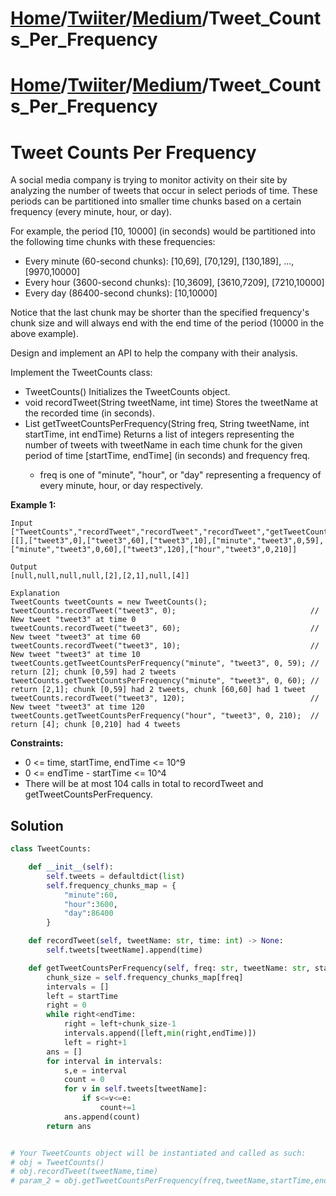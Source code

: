 # [Home](./../../..)/[Twiiter](./../..)/[Medium](./..)/Tweet_Counts_Per_Frequency
# [Home](./../../..)/[Twiiter](./../..)/[Medium](./..)/Tweet_Counts_Per_Frequency
<h1>Tweet Counts Per Frequency</h1>

<p>
A social media company is trying to monitor activity on their site by analyzing the number of tweets that occur in select periods of time. These periods can be partitioned into smaller time chunks based on a certain frequency (every minute, hour, or day).

For example, the period [10, 10000] (in seconds) would be partitioned into the following time chunks with these frequencies:

- Every minute (60-second chunks): [10,69], [70,129], [130,189], ..., [9970,10000]
- Every hour (3600-second chunks): [10,3609], [3610,7209], [7210,10000]
- Every day (86400-second chunks): [10,10000]

Notice that the last chunk may be shorter than the specified frequency's chunk size and will always end with the end time of the period (10000 in the above example).

Design and implement an API to help the company with their analysis.

Implement the TweetCounts class:

- TweetCounts() Initializes the TweetCounts object.
- void recordTweet(String tweetName, int time) Stores the tweetName at the recorded time (in seconds).
- List<Integer> getTweetCountsPerFrequency(String freq, String tweetName, int startTime, int endTime) Returns a list of integers representing the number of tweets with tweetName in each time chunk for the given period of time [startTime, endTime] (in seconds) and frequency freq.
  - freq is one of "minute", "hour", or "day" representing a frequency of every minute, hour, or day respectively.

</p>

<b>Example 1:</b>

    Input
    ["TweetCounts","recordTweet","recordTweet","recordTweet","getTweetCountsPerFrequency","getTweetCountsPerFrequency","recordTweet","getTweetCountsPerFrequency"]
    [[],["tweet3",0],["tweet3",60],["tweet3",10],["minute","tweet3",0,59],["minute","tweet3",0,60],["tweet3",120],["hour","tweet3",0,210]]

    Output
    [null,null,null,null,[2],[2,1],null,[4]]

    Explanation
    TweetCounts tweetCounts = new TweetCounts();
    tweetCounts.recordTweet("tweet3", 0);                              // New tweet "tweet3" at time 0
    tweetCounts.recordTweet("tweet3", 60);                             // New tweet "tweet3" at time 60
    tweetCounts.recordTweet("tweet3", 10);                             // New tweet "tweet3" at time 10
    tweetCounts.getTweetCountsPerFrequency("minute", "tweet3", 0, 59); // return [2]; chunk [0,59] had 2 tweets
    tweetCounts.getTweetCountsPerFrequency("minute", "tweet3", 0, 60); // return [2,1]; chunk [0,59] had 2 tweets, chunk [60,60] had 1 tweet
    tweetCounts.recordTweet("tweet3", 120);                            // New tweet "tweet3" at time 120
    tweetCounts.getTweetCountsPerFrequency("hour", "tweet3", 0, 210);  // return [4]; chunk [0,210] had 4 tweets

<b>Constraints:</b>

- 0 <= time, startTime, endTime <= 10^9
- 0 <= endTime - startTime <= 10^4
- There will be at most 104 calls in total to recordTweet and getTweetCountsPerFrequency.

<h2>Solution</h2>

```python
class TweetCounts:

    def __init__(self):
        self.tweets = defaultdict(list)
        self.frequency_chunks_map = {
            "minute":60,
            "hour":3600,
            "day":86400
        }

    def recordTweet(self, tweetName: str, time: int) -> None:
        self.tweets[tweetName].append(time)

    def getTweetCountsPerFrequency(self, freq: str, tweetName: str, startTime: int, endTime: int) -> List[int]:
        chunk_size = self.frequency_chunks_map[freq]
        intervals = []
        left = startTime
        right = 0
        while right<endTime:
            right = left+chunk_size-1
            intervals.append([left,min(right,endTime)])
            left = right+1
        ans = []
        for interval in intervals:
            s,e = interval
            count = 0
            for v in self.tweets[tweetName]:
                if s<=v<=e:
                    count+=1
            ans.append(count)
        return ans


# Your TweetCounts object will be instantiated and called as such:
# obj = TweetCounts()
# obj.recordTweet(tweetName,time)
# param_2 = obj.getTweetCountsPerFrequency(freq,tweetName,startTime,endTime)
```
